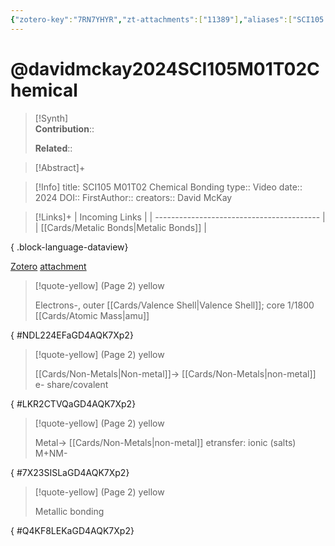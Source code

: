 ```yaml
---
{"zotero-key":"7RN7YHYR","zt-attachments":["11389"],"aliases":["SCI105 M01T02 Chemical Bonding"],"keywords":null,"FirstAuthor":"[[ David McKay]]","tags":["source/video","Uni/SCI105"],"dg-publish":true,"permalink":"/sources/video/davidmckay2024-sci-105-m01-t02-chemical/","dgPassFrontmatter":true}
---
```


# @davidmckay2024SCI105M01T02Chemical

>[!Synth]  
>**Contribution**::  
>  
>**Related**:: 
>  

> [!Abstract]+
> 

> [!Info]
> title: SCI105 M01T02 Chemical Bonding
> type:: Video 
> date:: 2024
> DOI:: 
> FirstAuthor:: 
> creators:: David McKay

> [!Links]+
>  | Incoming Links                            |
> | ----------------------------------------- |
> | [[Cards/Metalic Bonds\|Metalic Bonds]] |
> 
{ .block-language-dataview}


[Zotero](zotero://select/library/items/7RN7YHYR) [attachment](<file:///Users/nathanmaxwell/Zotero/storage/GD4AQK7X/David%20McKay_2024_SCI105%20M01T02%20Chemical%20Bonding.pdf>)

> [!quote-yellow] (Page 2) yellow
> 
> Electrons-, outer [[Cards/Valence Shell\|Valence Shell]]; core 1/1800 [[Cards/Atomic Mass\|amu]]
>
{ #NDL224EFaGD4AQK7Xp2}


> [!quote-yellow] (Page 2) yellow
> 
> [[Cards/Non-Metals\|Non-metal]]→ [[Cards/Non-Metals\|non-metal]] e- share/covalent
>
{ #LKR2CTVQaGD4AQK7Xp2}


> [!quote-yellow] (Page 2) yellow
> 
> Metal→ [[Cards/Non-Metals\|non-metal]] etransfer: ionic (salts) M+NM-
>
{ #7X23SISLaGD4AQK7Xp2}


> [!quote-yellow] (Page 2) yellow
> 
> Metallic bonding
>
{ #Q4KF8LEKaGD4AQK7Xp2}

